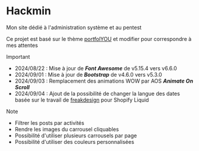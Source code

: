 # Hackmin
 Mon site dédié à l'administration système et au pentest

Ce projet est basé sur le thème [portfolYOU](https://github.com/yousinix/portfolYOU) et modifier pour correspondre à mes attentes

> [!IMPORTANT]
>
> * 2024/08/22 : Mise à jour de ***Font Awesome*** de v5.15.4 vers v6.6.0
> * 2024/09/01 : Mise à jour de ***Bootstrap*** de v4.6.0 vers v5.3.0
> * 2024/09/03 : Remplacement des animations WOW par AOS ***Animate On Scroll***
> * 2024/09/04 : Ajout de la possibilité de changer la langue des dates basée sur le travail de [freakdesign](https://github.com/freakdesign/Shopify-code-snippets/blob/master/Translate%20date%20strings%20into%20other%20languages/date-translate.liquid) pour Shopify Liquid

> [!NOTE]
>
> * Filtrer les posts par activités
> * Rendre les images du carrousel cliquables
> * Possibilité d'utiliser plusieurs carrousels par page
> * Possibilité d'utiliser des couleurs personnalisées
